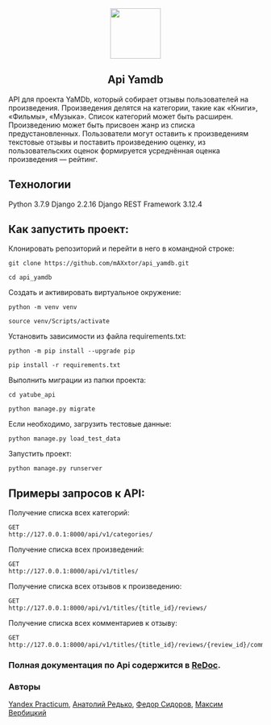 <div id="header" align="center">
  <img src="https://media.giphy.com/media/l41lRVmlnknDV3n9u/giphy.gif" width="100"/>
</div>

## <div align="center"> Api Yamdb </div>
API для проекта YaMDb, который собирает отзывы пользователей на произведения. Произведения делятся на категории, такие как «Книги», «Фильмы», «Музыка». Список категорий может быть расширен. Произведению может быть присвоен жанр из списка предустановленных. Пользователи могут оставить к произведениям текстовые отзывы и поставить произведению оценку, из пользовательских оценок формируется усреднённая оценка произведения — рейтинг.

## Технологии
Python 3.7.9
Django 2.2.16
Django REST Framework 3.12.4

## Как запустить проект:
Клонировать репозиторий и перейти в него в командной строке:

```
git clone https://github.com/mAXxtor/api_yamdb.git
```

```
cd api_yamdb
```

Cоздать и активировать виртуальное окружение:

```
python -m venv venv
```

```
source venv/Scripts/activate
```

Установить зависимости из файла requirements.txt:

```
python -m pip install --upgrade pip
```

```
pip install -r requirements.txt
```

Выполнить миграции из папки проекта:

```
cd yatube_api
```

```
python manage.py migrate
```

Если необходимо, загрузить тестовые данные:

```
python manage.py load_test_data
```

Запустить проект:

```
python manage.py runserver
```

## Примеры запросов к API:

Получение списка всех категорий:
```
GET
http://127.0.0.1:8000/api/v1/categories/
```

Получение списка всех произведений:
```
GET
http://127.0.0.1:8000/api/v1/titles/
```

Получение списка всех отзывов к произведению:
```
GET
http://127.0.0.1:8000/api/v1/titles/{title_id}/reviews/
```

Получение списка всех комментариев к отзыву:
```
GET
http://127.0.0.1:8000/api/v1/titles/{title_id}/reviews/{review_id}/comments/
```

### Полная документация по Api содержится в [ReDoc](http://127.0.0.1:8000/redoc/).

### Авторы
[Yandex Practicum], [Анатолий Редько], [Федор Сидоров], [Максим Вербицкий]

[//]: #

   [Yandex Practicum]: <https://practicum.yandex.ru/>
   [Анатолий Редько]: <https://github.com/krankir>
   [Федор Сидоров]: <https://github.com/FedorSidorow>
   [Максим Вербицкий]: <https://github.com/mAXxtor>
